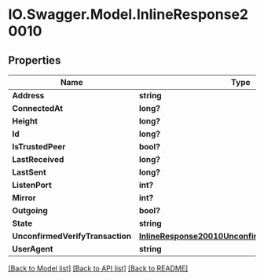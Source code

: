 # IO.Swagger.Model.InlineResponse20010
## Properties

Name | Type | Description | Notes
------------ | ------------- | ------------- | -------------
**Address** | **string** |  | [optional] 
**ConnectedAt** | **long?** |  | [optional] 
**Height** | **long?** |  | [optional] 
**Id** | **long?** |  | [optional] 
**IsTrustedPeer** | **bool?** |  | [optional] 
**LastReceived** | **long?** |  | [optional] 
**LastSent** | **long?** |  | [optional] 
**ListenPort** | **int?** |  | [optional] 
**Mirror** | **int?** |  | [optional] 
**Outgoing** | **bool?** |  | [optional] 
**State** | **string** |  | [optional] 
**UnconfirmedVerifyTransaction** | [**InlineResponse20010UnconfirmedVerifyTransaction**](InlineResponse20010UnconfirmedVerifyTransaction.md) |  | [optional] 
**UserAgent** | **string** |  | [optional] 

[[Back to Model list]](../README.md#documentation-for-models) [[Back to API list]](../README.md#documentation-for-api-endpoints) [[Back to README]](../README.md)

